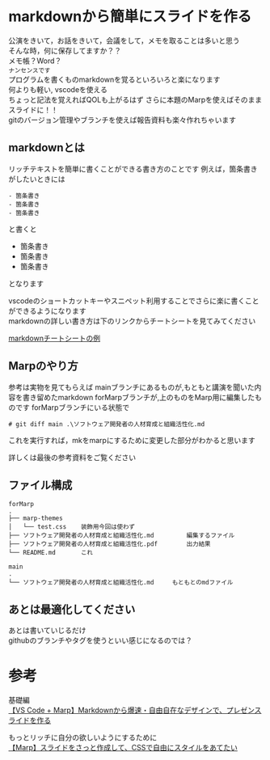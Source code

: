 # markdownから簡単にスライドを作る

公演をきいて，お話をきいて，会議をして，メモを取ることは多いと思う  
そんな時，何に保存してますか？？  
メモ帳？Word？  
`ナンセンスです`  
プログラムを書くものmarkdownを覚るといろいろと楽になります  
何よりも軽い, vscodeを使える  
ちょっと記法を覚えればQOLも上がるはず
さらに本題のMarpを使えばそのままスライドに！！  
gitのバージョン管理やブランチを使えば報告資料も楽々作れちゃいます

## markdownとは

リッチテキストを簡単に書くことができる書き方のことです
例えば，箇条書きがしたいときには
```
- 箇条書き
- 箇条書き
- 箇条書き
```
と書くと

- 箇条書き
- 箇条書き
- 箇条書き

となります

vscodeのショートカットキーやスニペット利用することでさらに楽に書くことができるようになります  
markdownの詳しい書き方は下のリンクからチートシートを見てみてください

[markdownチートシートの例](https://qiita.com/Qiita/items/c686397e4a0f4f11683d)

## Marpのやり方

参考は実物を見てもらえば
mainブランチにあるものが,もともと講演を聞いた内容を書き留めたmarkdown
forMarpブランチが,上のものをMarp用に編集したものです
forMarpブランチにいる状態で
```
# git diff main .\ソフトウェア開発者の人材育成と組織活性化.md
```
これを実行すれば，mkをmarpにするために変更した部分がわかると思います

詳しくは最後の参考資料をご覧ください

## ファイル構成

```
forMarp
.
├── marp-themes
│   └── test.css    装飾用今回は使わず
├── ソフトウェア開発者の人材育成と組織活性化.md         編集するファイル
├── ソフトウェア開発者の人材育成と組織活性化.pdf        出力結果
└── README.md       これ

main
.
└── ソフトウェア開発者の人材育成と組織活性化.md     もともとのmdファイル
```

## あとは最適化してください
あとは書いていじるだけ  
githubのブランチやタグを使うといい感じになるのでは？

# 参考

基礎編  
[【VS Code + Marp】Markdownから爆速・自由自在なデザインで、プレゼンスライドを作る](https://qiita.com/tomo_makes/items/aafae4021986553ae1d8)

もっとリッチに自分の欲しいようにするために  
[【Marp】スライドをさっと作成して、CSSで自由にスタイルをあてたい](https://techblog.istyle.co.jp/archives/6356)

